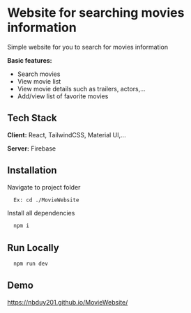 
# Website for searching movies information

Simple website for you to search for movies information

**Basic features:**
- Search movies
- View movie list
- View movie details such as trailers, actors,...
- Add/view list of favorite movies


## Tech Stack

**Client:** React, TailwindCSS, Material UI,...

**Server:** Firebase


## Installation

Navigate to project folder
```bash
  Ex: cd ./MovieWebsite
```

Install all dependencies

```bash
  npm i
```    
## Run Locally
```bash
  npm run dev
```


## Demo
https://nbduy201.github.io/MovieWebsite/
